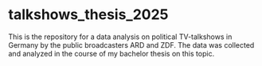 # talkshows_thesis_2025
This is the repository for a data analysis on political TV-talkshows in Germany by the public broadcasters ARD and ZDF. The data was collected and analyzed in the course of my bachelor thesis on this topic.

